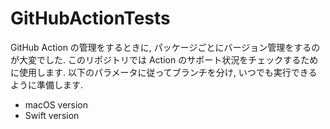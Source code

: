# GitHubActionTests

GitHub Action の管理をするときに, パッケージごとにバージョン管理をするのが大変でした. このリポジトリでは Action のサポート状況をチェックするために使用します. 以下のパラメータに従ってブランチを分け, いつでも実行できるように準備します.

- macOS version
- Swift version
